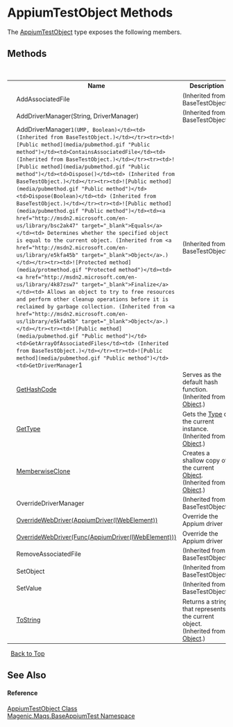 # AppiumTestObject Methods
 

The <a href="#/MAQS_5/Appium_AUTOGENERATED/AppiumTestObject_Class">AppiumTestObject</a> type exposes the following members.


## Methods
&nbsp;<table><tr><th></th><th>Name</th><th>Description</th></tr><tr><td>![Public method](media/pubmethod.gif "Public method")</td><td>AddAssociatedFile</td><td> (Inherited from BaseTestObject.)</td></tr><tr><td>![Public method](media/pubmethod.gif "Public method")</td><td>AddDriverManager(String, DriverManager)</td><td> (Inherited from BaseTestObject.)</td></tr><tr><td>![Public method](media/pubmethod.gif "Public method")</td><td>AddDriverManager``1(UMP, Boolean)</td><td> (Inherited from BaseTestObject.)</td></tr><tr><td>![Public method](media/pubmethod.gif "Public method")</td><td>ContainsAssociatedFile</td><td> (Inherited from BaseTestObject.)</td></tr><tr><td>![Public method](media/pubmethod.gif "Public method")</td><td>Dispose()</td><td> (Inherited from BaseTestObject.)</td></tr><tr><td>![Public method](media/pubmethod.gif "Public method")</td><td>Dispose(Boolean)</td><td> (Inherited from BaseTestObject.)</td></tr><tr><td>![Public method](media/pubmethod.gif "Public method")</td><td><a href="http://msdn2.microsoft.com/en-us/library/bsc2ak47" target="_blank">Equals</a></td><td>
Determines whether the specified object is equal to the current object.
 (Inherited from <a href="http://msdn2.microsoft.com/en-us/library/e5kfa45b" target="_blank">Object</a>.)</td></tr><tr><td>![Protected method](media/protmethod.gif "Protected method")</td><td><a href="http://msdn2.microsoft.com/en-us/library/4k87zsw7" target="_blank">Finalize</a></td><td>
Allows an object to try to free resources and perform other cleanup operations before it is reclaimed by garbage collection.
 (Inherited from <a href="http://msdn2.microsoft.com/en-us/library/e5kfa45b" target="_blank">Object</a>.)</td></tr><tr><td>![Public method](media/pubmethod.gif "Public method")</td><td>GetArrayOfAssociatedFiles</td><td> (Inherited from BaseTestObject.)</td></tr><tr><td>![Public method](media/pubmethod.gif "Public method")</td><td>GetDriverManager``1</td><td> (Inherited from BaseTestObject.)</td></tr><tr><td>![Public method](media/pubmethod.gif "Public method")</td><td><a href="http://msdn2.microsoft.com/en-us/library/zdee4b3y" target="_blank">GetHashCode</a></td><td>
Serves as the default hash function.
 (Inherited from <a href="http://msdn2.microsoft.com/en-us/library/e5kfa45b" target="_blank">Object</a>.)</td></tr><tr><td>![Public method](media/pubmethod.gif "Public method")</td><td><a href="http://msdn2.microsoft.com/en-us/library/dfwy45w9" target="_blank">GetType</a></td><td>
Gets the <a href="http://msdn2.microsoft.com/en-us/library/42892f65" target="_blank">Type</a> of the current instance.
 (Inherited from <a href="http://msdn2.microsoft.com/en-us/library/e5kfa45b" target="_blank">Object</a>.)</td></tr><tr><td>![Protected method](media/protmethod.gif "Protected method")</td><td><a href="http://msdn2.microsoft.com/en-us/library/57ctke0a" target="_blank">MemberwiseClone</a></td><td>
Creates a shallow copy of the current <a href="http://msdn2.microsoft.com/en-us/library/e5kfa45b" target="_blank">Object</a>.
 (Inherited from <a href="http://msdn2.microsoft.com/en-us/library/e5kfa45b" target="_blank">Object</a>.)</td></tr><tr><td>![Public method](media/pubmethod.gif "Public method")</td><td>OverrideDriverManager</td><td> (Inherited from BaseTestObject.)</td></tr><tr><td>![Public method](media/pubmethod.gif "Public method")</td><td><a href="#/MAQS_5/Appium_AUTOGENERATED/AppiumTestObject-OverrideWebDriver_Method_(AppiumDriver`1(IWebElement))">OverrideWebDriver(AppiumDriver(IWebElement))</a></td><td>
Override the Appium driver</td></tr><tr><td>![Public method](media/pubmethod.gif "Public method")</td><td><a href="#/MAQS_5/Appium_AUTOGENERATED/AppiumTestObject-OverrideWebDriver_Method_(Func(AppiumDriver`1(IWebElement)))">OverrideWebDriver(Func(AppiumDriver(IWebElement)))</a></td><td>
Override the Appium driver</td></tr><tr><td>![Public method](media/pubmethod.gif "Public method")</td><td>RemoveAssociatedFile</td><td> (Inherited from BaseTestObject.)</td></tr><tr><td>![Public method](media/pubmethod.gif "Public method")</td><td>SetObject</td><td> (Inherited from BaseTestObject.)</td></tr><tr><td>![Public method](media/pubmethod.gif "Public method")</td><td>SetValue</td><td> (Inherited from BaseTestObject.)</td></tr><tr><td>![Public method](media/pubmethod.gif "Public method")</td><td><a href="http://msdn2.microsoft.com/en-us/library/7bxwbwt2" target="_blank">ToString</a></td><td>
Returns a string that represents the current object.
 (Inherited from <a href="http://msdn2.microsoft.com/en-us/library/e5kfa45b" target="_blank">Object</a>.)</td></tr></table>&nbsp;
<a href="#appiumtestobject-methods">Back to Top</a>

## See Also


#### Reference
<a href="#/MAQS_5/Appium_AUTOGENERATED/AppiumTestObject_Class">AppiumTestObject Class</a><br /><a href="#/MAQS_5/Appium_AUTOGENERATED/Magenic-Maqs-BaseAppiumTest_Namespace">Magenic.Maqs.BaseAppiumTest Namespace</a><br />
